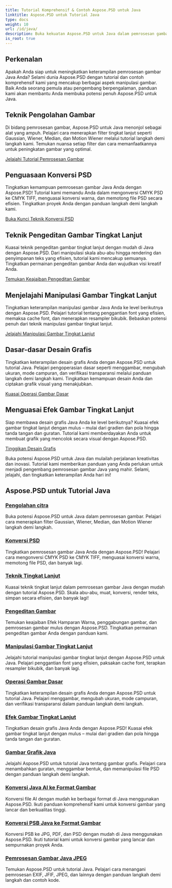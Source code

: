 ```yaml
---
title: Tutorial Komprehensif & Contoh Aspose.PSD untuk Java
linktitle: Aspose.PSD untuk Tutorial Java
type: docs
weight: 10
url: /id/java/
description: Buka kekuatan Aspose.PSD untuk Java dalam pemrosesan gambar! Filter master seperti Gaussian, Wiener, Median, dan Motion Wiener dengan tutorial langkah demi langkah.
is_root: true
---
```


## Perkenalan

Apakah Anda siap untuk meningkatkan keterampilan pemrosesan gambar Java Anda? Selami dunia Aspose.PSD dengan tutorial dan contoh komprehensif kami yang mencakup berbagai aspek manipulasi gambar. Baik Anda seorang pemula atau pengembang berpengalaman, panduan kami akan membantu Anda membuka potensi penuh Aspose.PSD untuk Java.

## Teknik Pengolahan Gambar

Di bidang pemrosesan gambar, Aspose.PSD untuk Java menonjol sebagai alat yang ampuh. Pelajari cara menerapkan filter tingkat lanjut seperti Gaussian, Wiener, Median, dan Motion Wiener melalui tutorial langkah demi langkah kami. Temukan nuansa setiap filter dan cara memanfaatkannya untuk peningkatan gambar yang optimal.

[Jelajahi Tutorial Pemrosesan Gambar](./image-processing/)

## Penguasaan Konversi PSD

Tingkatkan kemampuan pemrosesan gambar Java Anda dengan Aspose.PSD! Tutorial kami memandu Anda dalam mengonversi CMYK PSD ke CMYK TIFF, menguasai konversi warna, dan memotong file PSD secara efisien. Tingkatkan proyek Anda dengan panduan langkah demi langkah kami.

[Buka Kunci Teknik Konversi PSD](./psd-conversion/)

## Teknik Pengeditan Gambar Tingkat Lanjut

Kuasai teknik pengeditan gambar tingkat lanjut dengan mudah di Java dengan Aspose.PSD. Dari manipulasi skala abu-abu hingga rendering dan penyimpanan teks yang efisien, tutorial kami mencakup semuanya. Tingkatkan permainan pengeditan gambar Anda dan wujudkan visi kreatif Anda.

[Temukan Keajaiban Pengeditan Gambar](./image-editing/)

## Menjelajahi Manipulasi Gambar Tingkat Lanjut

Tingkatkan keterampilan manipulasi gambar Java Anda ke level berikutnya dengan Aspose.PSD. Pelajari tutorial tentang penggantian font yang efisien, memaksa cache font, dan menerapkan resampler bikubik. Bebaskan potensi penuh dari teknik manipulasi gambar tingkat lanjut.

[Jelajahi Manipulasi Gambar Tingkat Lanjut](./advanced-image-manipulation/)

## Dasar-dasar Desain Grafis

Tingkatkan keterampilan desain grafis Anda dengan Aspose.PSD untuk tutorial Java. Pelajari pengoperasian dasar seperti menggambar, mengubah ukuran, mode campuran, dan verifikasi transparansi melalui panduan langkah demi langkah kami. Tingkatkan kemampuan desain Anda dan ciptakan grafik visual yang menakjubkan.

[Kuasai Operasi Gambar Dasar](./basic-image-operations/)

## Menguasai Efek Gambar Tingkat Lanjut

Siap membawa desain grafis Java Anda ke level berikutnya? Kuasai efek gambar tingkat lanjut dengan mulus – mulai dari gradien dan pola hingga tanda tangan dan guratan. Tutorial kami memberdayakan Anda untuk membuat grafik yang mencolok secara visual dengan Aspose.PSD.

[Tinggikan Desain Grafis](./advanced-image-effects/)

Buka potensi Aspose.PSD untuk Java dan mulailah perjalanan kreativitas dan inovasi. Tutorial kami memberikan panduan yang Anda perlukan untuk menjadi pengembang pemrosesan gambar Java yang mahir. Selami, jelajahi, dan tingkatkan keterampilan Anda hari ini!
## Aspose.PSD untuk Tutorial Java
### [Pengolahan citra](./image-processing/)
Buka potensi Aspose.PSD untuk Java dalam pemrosesan gambar. Pelajari cara menerapkan filter Gaussian, Wiener, Median, dan Motion Wiener langkah demi langkah.
### [Konversi PSD](./psd-conversion/)
Tingkatkan pemrosesan gambar Java Anda dengan Aspose.PSD! Pelajari cara mengonversi CMYK PSD ke CMYK TIFF, menguasai konversi warna, memotong file PSD, dan banyak lagi. 
### [Teknik Tingkat Lanjut](./advanced-techniques/)
Kuasai teknik tingkat lanjut dalam pemrosesan gambar Java dengan mudah dengan tutorial Aspose.PSD. Skala abu-abu, muat, konversi, render teks, simpan secara efisien, dan banyak lagi!
### [Pengeditan Gambar](./image-editing/)
Temukan keajaiban Efek Hamparan Warna, penggabungan gambar, dan pemrosesan gambar mulus dengan Aspose.PSD. Tingkatkan permainan pengeditan gambar Anda dengan panduan kami.
### [Manipulasi Gambar Tingkat Lanjut](./advanced-image-manipulation/)
Jelajahi tutorial manipulasi gambar tingkat lanjut dengan Aspose.PSD untuk Java. Pelajari penggantian font yang efisien, paksakan cache font, terapkan resampler bikubik, dan banyak lagi.
### [Operasi Gambar Dasar](./basic-image-operations/)
Tingkatkan keterampilan desain grafis Anda dengan Aspose.PSD untuk tutorial Java. Pelajari menggambar, mengubah ukuran, mode campuran, dan verifikasi transparansi dalam panduan langkah demi langkah.
### [Efek Gambar Tingkat Lanjut](./advanced-image-effects/)
Tingkatkan desain grafis Java Anda dengan Aspose.PSD! Kuasai efek gambar tingkat lanjut dengan mulus – mulai dari gradien dan pola hingga tanda tangan dan guratan.
### [Gambar Grafik Java](./java-graphics-drawing/)
Jelajahi Aspose.PSD untuk tutorial Java tentang gambar grafis. Pelajari cara menambahkan guratan, menggambar bentuk, dan memanipulasi file PSD dengan panduan langkah demi langkah.
### [Konversi Java AI ke Format Gambar](./java-ai-to-image-format-conversion/)
Konversi file AI dengan mudah ke berbagai format di Java menggunakan Aspose.PSD. Ikuti panduan komprehensif kami untuk konversi gambar yang lancar dan berkualitas tinggi.
### [Konversi PSB Java ke Format Gambar](./java-psb-to-image-format-conversion/)
Konversi PSB ke JPG, PDF, dan PSD dengan mudah di Java menggunakan Aspose.PSD. Ikuti tutorial kami untuk konversi gambar yang lancar dan sempurnakan proyek Anda.
### [Pemrosesan Gambar Java JPEG](./java-jpeg-image-processing/)
Temukan Aspose.PSD untuk tutorial Java. Pelajari cara menangani pemrosesan EXIF, JFIF, JPEG, dan lainnya dengan panduan langkah demi langkah dan contoh kode.
